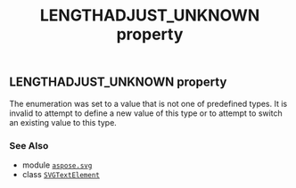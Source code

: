 ﻿---
title: LENGTHADJUST_UNKNOWN property
second_title: Aspose.SVG for Python via .NET API References
description: 
type: docs
weight: 580
url: /python-net/aspose.svg/svgtextelement/lengthadjust_unknown/
is_root: false
---

## LENGTHADJUST_UNKNOWN property


The enumeration was set to a value that is not one of predefined types. It is invalid to attempt to define a new value of this type or to attempt to switch an existing value to this type.

### See Also
* module [`aspose.svg`](../../)
* class [`SVGTextElement`](/svg/python-net/aspose.svg/svgtextelement)
